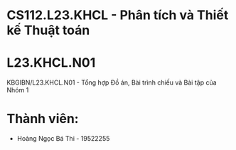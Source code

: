 # CS112.L23.KHCL - Phân tích và Thiết kế Thuật toán
# L23.KHCL.N01
KBGIBN/L23.KHCL.N01 - Tổng hợp Đồ án, Bài trình chiếu và Bài tập của Nhóm 1

# Thành viên:
* Hoàng Ngọc Bá Thi - 19522255
